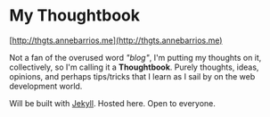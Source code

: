 My Thoughtbook
================
[http://thgts.annebarrios.me](http://thgts.annebarrios.me)

Not a fan of the overused word *"blog"*, I'm putting my thoughts on it, collectively, so I'm calling it a **Thoughtbook**. Purely thoughts, ideas, opinions, and perhaps tips/tricks that I learn as I sail by on the web development world.

Will be built with [Jekyll](http://jekyllrb.com/).
Hosted here. Open to everyone.
